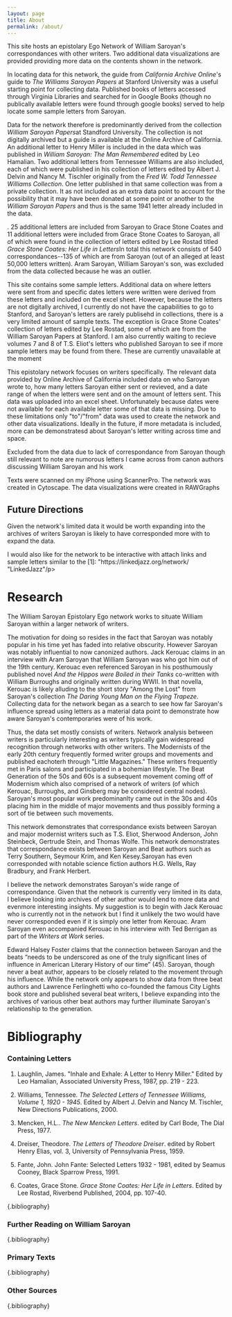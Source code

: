 ```yaml
---
layout: page
title: About
permalink: /about/
---
```


<p>This site hosts an epistolary Ego Network of William Saroyan's correspondances with other writers. Two additional data visualizations are provided providing more data on the contents shown in the network.</p>

<p>In locating data for this network, the guide from <em>California Archive Online</em>'s guide to <em>The Williams Saroyan Papers</em> at Stanford University was a useful starting point for collecting data. Published books of letters accessed through Virginia Libraries and searched for in Google Books (though no publically available letters were found through google books) served to help locate some sample letters from Saroyan.</p>

<p>Data for the network therefore is predominantly derived from the collection <em>William Saroyan Papers</em>at Standford University. The collection is not digitally archived but a guide is available at the Online Archive of California. An additional letter to Henry Miller is included in the data which was published in <em>William Saroyan: The Man Remembered</em> edited by Leo Hamalian. Two additional letters from Tennessee Williams are also included, each of which were published in his collection of letters edited by Albert J. Delvin and Nancy M. Tischler originally from the <em>Fred W. Todd Tennessee Williams Collection</em>. One letter published in that same collection was from a private collection. It as not included as an extra data point to account for the possibility that it may have been donated at some point or another to the <em>William Saroyan Papers</em> and thus is the same 1941 letter already included in the data.</p>. 25 additional letters are included from Saroyan to Grace Stone Coates and 11 additional letters were included from Grace Stone Coates to Saroyan, all of which were found in the collection of letters edited by Lee Rostad titled <em>Grace Stone Coates: Her Life in Letters</em>In total this network consists of 540 correspondances--135 of which are from Saroyan (out of an alleged at least 50,000 letters written). Aram Saroyan, William Saroyan's son, was excluded from the data collected because he was an outlier.</p>

<p>This site contains some sample letters. Additional data on where letters were sent from and specific dates letters were written were derived from these letters and included on the excel sheet. However, because the letters are not digitally archived, I currently do not have the capabilities to go to Stanford, and Saroyan's letters are rarely publisehd in collections, there is a very limited amount of sample texts. The exception is Grace Stone Coates' collection of letters edited by Lee Rostad, some of which are from the William Saroyan Papers at Stanford. I am also currently waiting to recieve volumes 7 and 8 of T.S. Eliot's letters who published Saroyan to see if more sample letters may be found from there. These are currently unavailable at the moment</p> 

<p>This epistolary network focuses on writers specifically. The relevant data provided by Online Archive of California included data on who Saroyan wrote to, how many letters Saroyan either sent or revieved, and a date range of when the letters were sent and on the amount of letters sent. This data was uploaded into an excel sheet. Unfortunately because dates were not available for each available letter some of that data is missing. Due to these limitations only "to"/"from" data was used to create the network and other data visualizations. Ideally in the future, if more metadata is included, more can be demonstratesd about Saroyan's letter writing across time and space.</p>

<p> Excluded from the data due to lack of correspondance from Saroyan though still relevant to note are numorous letters I came across from canon authors discussing William Saroyan and his work</p>

<p>Texts were scanned on my iPhone using ScannerPro. The network was created in Cytoscape. The data visualizations were created in RAWGraphs</p>

<h2>Future Directions</h2>
<p>Given the network's limited data it would be worth expanding into the archives of writers Saroyan is likely to have corresponded more with to expand the data.</p>
<p> I would also like for the network to be interactive with attach links and sample letters similar to the [1]: "https://linkedjazz.org/network/ "LinkedJazz"/p> 


<h1>Research</h1>
<p>The William Saroyan Epistolary Ego network works to situate William Saroyan within a larger network of writers.</p>

<p>The motivation for doing so resides in the fact that Saroyan was notably popular in his time yet has faded into relative obscurity. However Saroyan was notably influential to now canonized authors. Jack Kerouac claims in an interview with Aram Saroyan that William Saroyan was who got him out of the 19th century. Kerouac even referenced Saroyan in his posthumously published novel <em>And the Hippos were Boiled in their Tanks</em> co-written with William Burroughs and originally written during WWII. In that novella, Kerouac is likely alluding to the short story "Among the Lost" from Saroyan's collection <em>The Daring Young Man on the Flying Trapeze</em>. Collecting data for the network began as a search to see how far Saroyan's influence spread using letters as a material data point to demonstrate how aware Saroyan's contemporaries were of his work.</p>

<p>Thus, the data set mostly consists of writers. Network analysis between writers is particularly interesting as writers typically gain widespread recognition through networks with other writers. The Modernists of the early 20th century frequently formed writer groups and movements and published eachoterh through "Little Magazines." These writers frequently met in Paris salons and participated in a bohemian lifestyle. The Beat Generation of the 50s and 60s is a subsequent movement coming off of Modernism which also comprised of a network of writers (of which Kerouac, Burroughs, and Ginsberg may be considered central nodes). Saroyan's most popular work predominanlty came out in the 30s and 40s placing him in the middle of major movements and thus possibly forming a sort of tie between such movements.</p>

<p>This network demonstrates that correspondance exists between Saroyan and major modernist writers such as T.S. Eliot, Sherwood Anderson, John Steinbeck, Gertrude Stein, and Thomas Wolfe. This network demonstrates that correspondance exists between Saroyan and Beat authors such as Terry Southern, Seymour Krim, and Ken Kesey.Saroyan has even corresponded with notable science fiction authors H.G. Wells, Ray Bradbury, and Frank Herbert.</p>

<p>I believe the network demonstrates Saroyan's wide range of correspondance. Given that the network is currently very limited in its data, I believe looking into archives of other author would lend to more data and evenmore interesting insights. My suggestion is to begin with Jack Kerouac who is currently not in the network but I find it unlikely the two would have never corresponded even if it is simply one letter from Kerouac. Aram Saroyan even accompanied Kerouac in his interview with Ted Berrigan as part of the <em>Writers at Work</em> series.</p>

<p>Edward Halsey Foster claims that the connection between Saroyan and the beats “needs to be underscored as one of the truly significant lines of influence in American Literary History of our time” (45). Saroyan, though never a beat author, appears to be closely related to the movement through his influence. While the network only appears to show data from three beat authors and Lawrence Ferlinghetti who co-founded the famous City Lights book store and published several beat writers, I believe expanding into the archives of various other beat authors may further illuminate Saroyan's relationship to the generation.</p>


<h1>Bibliography</h1>

<h3>Containing Letters</h3>

1. Laughlin, James. "Inhale and Exhale: A Letter to Henry Miller." Edited by Leo Hamalian, Associated University Press, 1987, pp. 219 - 223.

2. Williams, Tennessee. <em>The Selected Letters of Tennessee Williams, Volume 1, 1920 - 1945</em>. Edited by Albert J. Delvin and Nancy M. Tischler, New Directions Publications, 2000.

3. Mencken, H.L.. <em>The New Mencken Letters</em>. edited by Carl Bode, The Dial Press, 1977.

4. Dreiser, Theodore. <em>The Letters of Theodore Dreiser</em>. edited by Robert Henry Elias, vol. 3, University of Pennsylvania Press, 1959. 

5. Fante, John. John Fante: Selected Letters 1932 - 1981, edited by Seamus Cooney, Black Sparrow Press, 1991.

6. Coates, Grace Stone. <em>Grace Stone Coates: Her Life in Letters</em>. Edited by Lee Rostad, Riverbend Published, 2004, pp. 107-40.

{.bibliography}

<h3>Further Reading on William Saroyan</h3>

{.bibliography}

<h3>Primary Texts</h3>

{.bibliography}

<h3>Other Sources</h3>

{.bibliography}
